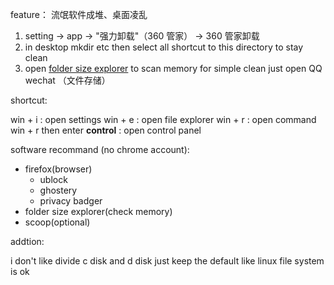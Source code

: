 feature： 流氓软件成堆、桌面凌乱

1. setting -> app -> "强力卸载"（360 管家） -> 360 管家卸载
2. in desktop mkdir etc then select all shortcut to this directory to stay clean
3. open [folder size explorer](https://www.folder-size-explorer.com/download-folder-size-explorer.shtml) to scan memory for simple clean just open QQ wechat （文件存储）

shortcut:

win + i : open settings
win + e : open file explorer
win + r : open command
win + r then enter **control** : open control panel

software recommand (no chrome account):
- firefox(browser)
  - ublock
  - ghostery
  - privacy badger
- folder size explorer(check memory)
- scoop(optional)

addtion:

i don't like divide c disk and d disk just keep the default like linux file system is ok
